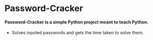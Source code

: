 # Password-Cracker

#### Password-Cracker is a simple Python project meant to teach Python.

* Solves inputed passwords and gets the time taken to solve them.
